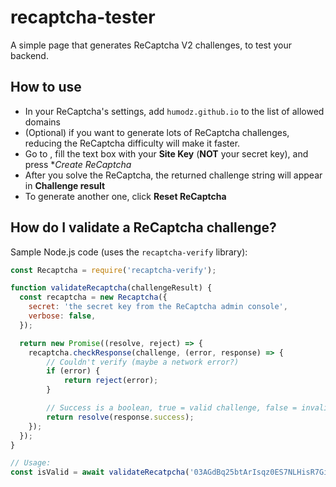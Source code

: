 # recaptcha-tester

A simple page that generates ReCaptcha V2 challenges, to test your backend.

## How to use

- In your ReCaptcha's settings, add `humodz.github.io` to the list of allowed domains
- (Optional) if you want to generate lots of ReCaptcha challenges, reducing the ReCaptcha difficulty will make it faster.
- Go to [](https://humodz.github.io/recaptcha-tester/), fill the text box with your **Site Key** (**NOT** your secret key), and press **Create ReCaptcha*
- After you solve the ReCaptcha, the returned challenge string will appear in **Challenge result**
- To generate another one, click **Reset ReCaptcha**

## How do I validate a ReCaptcha challenge?

Sample Node.js code (uses the `recaptcha-verify` library):

```js
const Recaptcha = require('recaptcha-verify');

function validateRecaptcha(challengeResult) {
  const recaptcha = new Recaptcha({
    secret: 'the secret key from the ReCaptcha admin console',
    verbose: false,
  });

  return new Promise((resolve, reject) => {
    recaptcha.checkResponse(challenge, (error, response) => {
        // Couldn't verify (maybe a network error?)
        if (error) {
            return reject(error);
        }

        // Success is a boolean, true = valid challenge, false = invalid challenge
        return resolve(response.success);
    });
  });
}

// Usage:
const isValid = await validateRecatpcha('03AGdBq25btArIsqz0ES7NLHisR7GiM0On... (truncated)');
```
